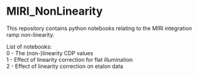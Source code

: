 # MIRI_NonLinearity
This repository contains python notebooks relating to the MIRI integration ramp non-linearity.  
  
List of notebooks:  
0 - The (non-)linearity CDP values  
1 - Effect of linearity correction for flat illumination  
2 - Effect of linearity correction on etalon data  

